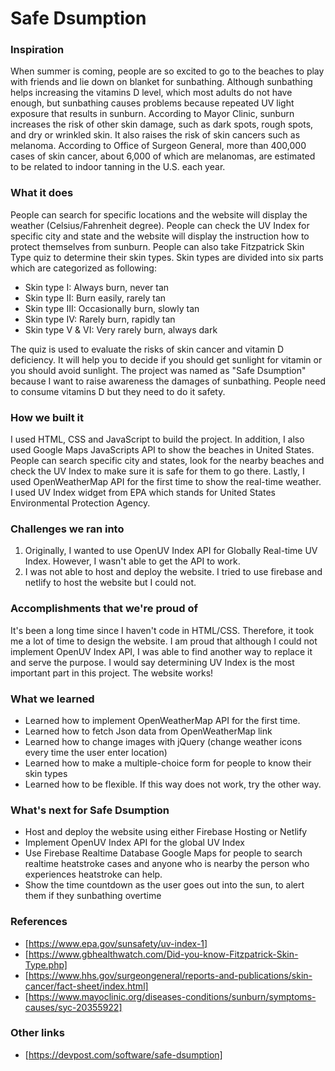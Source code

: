 <h1>Safe Dsumption</h1>

### Inspiration
When summer is coming, people are so excited to go to the beaches to play with friends and lie down on blanket for sunbathing. Although sunbathing helps increasing the vitamins D level, which most adults do not have enough, but sunbathing causes problems because repeated UV light exposure that results in sunburn. According to Mayor Clinic,  sunburn increases the risk of other skin damage, such as dark spots, rough spots, and dry or wrinkled skin. It also raises the risk of skin cancers such as melanoma. According to Office of Surgeon General, more than 400,000 cases of skin cancer, about 6,000 of which are melanomas, are estimated to be related to indoor tanning in the U.S. each year. 

### What it does
People can search for specific locations and the website will display the weather (Celsius/Fahrenheit degree). People can check the UV Index for specific city and state and the website will display the instruction how to protect themselves from sunburn. People can also take Fitzpatrick Skin Type quiz to determine their skin types. Skin types are divided into six parts which are categorized as following: 

- Skin type I: Always burn, never tan
- Skin type II: Burn easily, rarely tan
- Skin type III: Occasionally burn, slowly tan
- Skin type IV: Rarely burn, rapidly tan
- Skin type V & VI: Very rarely burn, always dark

The quiz is used to evaluate the risks of skin cancer and vitamin D deficiency. It will help you to decide if you should get sunlight for vitamin or you should avoid sunlight. 
The project was named as "Safe Dsumption" because I want to raise awareness the damages of sunbathing. People need to consume vitamins D but they need to do it safety. 

### How we built it
I used HTML, CSS and JavaScript to build the project. In addition, I also used Google Maps JavaScripts API to show the beaches in United States. People can search specific city and states, look for the nearby beaches and check the UV Index to make sure it is safe for them to go there. Lastly, I used OpenWeatherMap API for the first time to show the real-time weather. I used UV Index widget from EPA which stands for United States Environmental Protection Agency. 

### Challenges we ran into
1. Originally, I wanted to use OpenUV Index API for Globally Real-time UV Index. However, I wasn't able to get the API to work. 
2. I was not able to host and deploy the website. I tried to use firebase and netlify to host the website but I could not. 

### Accomplishments that we're proud of
It's been a long time since I haven't code in HTML/CSS. Therefore, it took me a lot of time to design the website.  I am proud that although I could not implement OpenUV Index API, I was able to find another way to replace it and serve the purpose. I would say determining UV Index is the most important part in this project. The website works! 

### What we learned
- Learned how to implement OpenWeatherMap API for the first time. 
- Learned how to fetch Json data from OpenWeatherMap link
- Learned how to change images with jQuery (change weather icons every time the user enter location)
- Learned how to make a multiple-choice form for people to know their skin types
- Learned how to be flexible. If this way does not work, try the other way.

### What's next for Safe Dsumption
- Host and deploy the website using either Firebase Hosting or Netlify
- Implement OpenUV Index API for the global UV Index
- Use Firebase Realtime Database Google Maps for people to search realtime heatstroke cases and anyone who is nearby the person who experiences heatstroke can help. 
- Show the time countdown as the user goes out into the sun, to alert them if they sunbathing overtime

### References
- [https://www.epa.gov/sunsafety/uv-index-1]
- [https://www.gbhealthwatch.com/Did-you-know-Fitzpatrick-Skin-Type.php]
- [https://www.hhs.gov/surgeongeneral/reports-and-publications/skin-cancer/fact-sheet/index.html]
- [https://www.mayoclinic.org/diseases-conditions/sunburn/symptoms-causes/syc-20355922]

### Other links
- [https://devpost.com/software/safe-dsumption]
